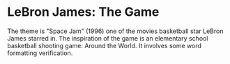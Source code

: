 # LeBron James: The Game
The theme is "Space Jam" (1996) one of the movies basketball star LeBron James starred in.
The inspiration of the game is an elementary school basketball shooting game: Around the World.
It involves some word formatting verification.
